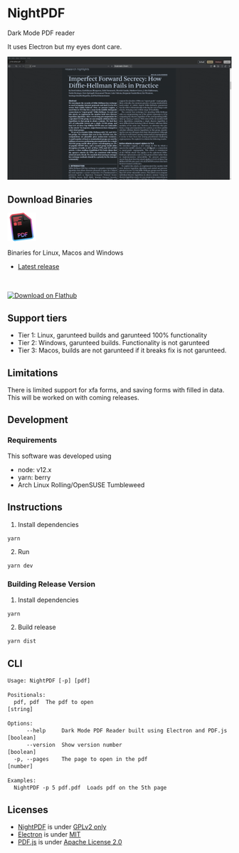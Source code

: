 # NightPDF

Dark Mode PDF reader

It uses Electron but my eyes dont care.

![NightPDF screencast](docs/nightpdf.gif?raw=true)

## Download Binaries

![NightPDF logo](docs/nightpdf_small.png?raw=true)

Binaries for Linux, Macos and Windows

-   [Latest release](https://github.com/Lunarequest/NightPDF/releases/latest)
<br/>
<br/>
<a href='https://flathub.org/apps/io.github.lunarequest.NightPDF'><img width='240' alt='Download on Flathub' src='https://dl.flathub.org/assets/badges/flathub-badge-en.png'/></a>

## Support tiers

- Tier 1: Linux, garunteed builds and garunteed 100% functionality
- Tier 2: Windows, garunteed builds. Functionality is not garunteed
- Tier 3: Macos, builds are not garunteed if it breaks fix is not garunteed.

## Limitations

There is limited support for xfa forms, and saving forms with filled in data. This will be worked on with coming releases.

## Development

### Requirements

This software was developed using

-   node: v12.x
-   yarn: berry
-   Arch Linux Rolling/OpenSUSE Tumbleweed

## Instructions

1. Install dependencies

```bash
yarn
```

2. Run

```bash
yarn dev
```

### Building Release Version

1. Install dependencies

```bash
yarn
```

2. Build release

```bash
yarn dist
```

## CLI
```
Usage: NightPDF [-p] [pdf]

Positionals:
  pdf, pdf  The pdf to open                                             [string]

Options:
      --help     Dark Mode PDF Reader built using Electron and PDF.js  [boolean]
      --version  Show version number                                   [boolean]
  -p, --pages    The page to open in the pdf                            [number]

Examples:
  NightPDF -p 5 pdf.pdf  Loads pdf on the 5th page
```

## Licenses

-   [NightPDF](https://github.com/Lunarequest/NightPDF) is under [GPLv2 only](LICENSE)
-   [Electron](https://github.com/electron/electron) is under [MIT](https://github.com/electron/electron/blob/master/LICENSE)
-   [PDF.js](https://mozilla.github.io/pdf.js/) is under [Apache License 2.0](https://github.com/mozilla/pdf.js/blob/master/LICENSE)
